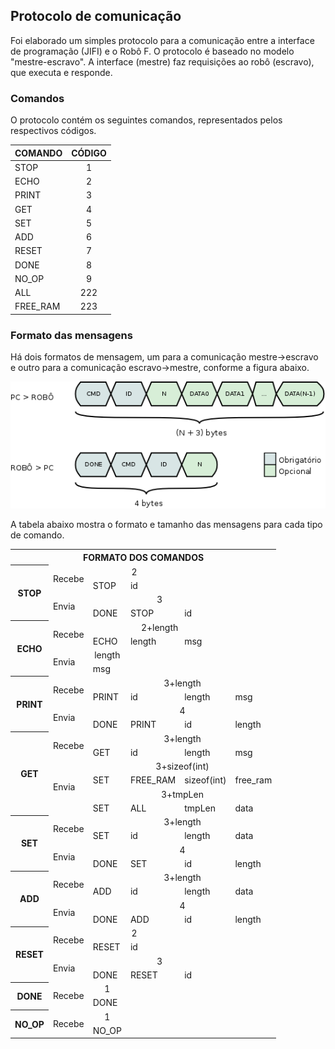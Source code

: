 

## Protocolo de comunicação

Foi elaborado um simples protocolo para a comunicação entre a interface de programação (JIFI) e o Robô F. O protocolo é baseado no modelo "mestre-escravo". A interface (mestre) faz requisições ao robô (escravo), que executa e responde.

### Comandos

O protocolo contém os seguintes comandos, representados pelos respectivos códigos.

| COMANDO   | CÓDIGO |
|-----------|:------:|
| STOP	    | 1      |
| ECHO	    | 2      |
| PRINT	    | 3      |
| GET	    | 4      |
| SET	    | 5      |
| ADD	    | 6      |
| RESET	    | 7      |
| DONE	    | 8      |
| NO_OP	    | 9      |
| ALL	    | 222    |
| FREE_RAM  | 223    |

### Formato das mensagens

Há dois formatos de mensagem, um para a comunicação mestre->escravo e outro para a comunicação escravo->mestre, conforme a figura abaixo.

![](https://raw.githubusercontent.com/anderson-/JIFI/wiki/wiki/imagens/Protoco_comunicacao.png)

A tabela abaixo mostra o formato e tamanho das mensagens para cada tipo de comando.

<table class="tableizer-table">
<tr class="tableizer-firstrow"><th colspan="7">FORMATO DOS COMANDOS</th></tr>
 <tr><th rowspan="4">STOP</th><td rowspan="2">Recebe</td><td colspan="2" align="center">2</td><td>&nbsp;</td><td>&nbsp;</td></tr>
 <tr><td>STOP</td><td>id</td><td>&nbsp;</td><td>&nbsp;</td></tr>
 <tr><td rowspan="2">Envia</td><td colspan="3" align="center">3</td><td>&nbsp;</td></tr>
 <tr><td>DONE</td><td>STOP</td><td>id</td><td>&nbsp;</td></tr>
 <tr><th rowspan="4">ECHO</td><td rowspan="2">Recebe</td><td colspan="3" align="center">2+length</td><td>&nbsp;</td></tr>
 <tr><td>ECHO</td><td>length</td><td>msg</td><td>&nbsp;</td></tr>
 <tr><td rowspan="2">Envia</td><td align="center">length</td><td>&nbsp;</td><td>&nbsp;</td><td>&nbsp;</td></tr>
 <tr><td>msg</td><td>&nbsp;</td><td>&nbsp;</td><td>&nbsp;</td></tr>
 <tr><th rowspan="4">PRINT</td><td rowspan="2">Recebe</td><td colspan="4" align="center">3+length</td></tr>
 <tr><td>PRINT</td><td>id</td><td>length</td><td>msg</td></tr>
 <tr><td rowspan="2">Envia</td><td colspan="4" align="center">4</td></tr>
 <tr><td>DONE</td><td>PRINT</td><td>id</td><td>length</td></tr>
 <tr><th rowspan="6">GET</td><td rowspan="2">Recebe</td><td colspan="4" align="center">3+length</td></tr>
 <tr><td>GET</td><td>id</td><td>length</td><td>msg</td></tr>
 <tr><td rowspan="4">Envia</td><td colspan="4" align="center">3+sizeof(int)</td></tr>
 <tr><td>SET</td><td>FREE_RAM</td><td>sizeof(int)</td><td>free_ram</td></tr>
 <tr><td colspan="4" align="center">3+tmpLen</td></tr>
 <tr><td>SET</td><td>ALL</td><td>tmpLen</td><td>data</td></tr>
 <tr><th rowspan="4">SET</td><td rowspan="2">Recebe</td><td colspan="4" align="center">3+length</td></tr>
 <tr><td>SET</td><td>id</td><td>length</td><td>data</td></tr>
 <tr><td rowspan="2">Envia</td><td colspan="4" align="center">4</td></tr>
 <tr><td>DONE</td><td>SET</td><td>id</td><td>length</td></tr>
 <tr><th rowspan="4">ADD</td><td rowspan="2">Recebe</td><td colspan="4" align="center">3+length</td></tr>
 <tr><td>ADD</td><td>id</td><td>length</td><td>data</td></tr>
 <tr><td rowspan="2">Envia</td><td colspan="4" align="center">4</td></tr>
 <tr><td>DONE</td><td>ADD</td><td>id</td><td>length</td></tr>
 <tr><th rowspan="4">RESET</td><td rowspan="2">Recebe</td><td colspan="2" align="center">2</td><td>&nbsp;</td><td>&nbsp;</td></tr>
 <tr><td>RESET</td><td>id</td><td>&nbsp;</td><td>&nbsp;</td></tr>
 <tr><td rowspan="2">Envia</td><td colspan="3" align="center">3</td><td>&nbsp;</td></tr>
 <tr><td>DONE</td><td>RESET</td><td>id</td><td>&nbsp;</td></tr>
 <tr><th rowspan="2">DONE</td><td rowspan="2">Recebe</td><td align="center">1</td><td>&nbsp;</td><td>&nbsp;</td><td>&nbsp;</td></tr>
 <tr><td>DONE</td><td>&nbsp;</td><td>&nbsp;</td><td>&nbsp;</td></tr>
 <tr><th rowspan="2">NO_OP</td><td rowspan="2">Recebe</td><td align="center">1</td><td>&nbsp;</td><td>&nbsp;</td><td>&nbsp;</td></tr>
 <tr><td>NO_OP</td><td>&nbsp;</td><td>&nbsp;</td><td></td></tr>
</table>